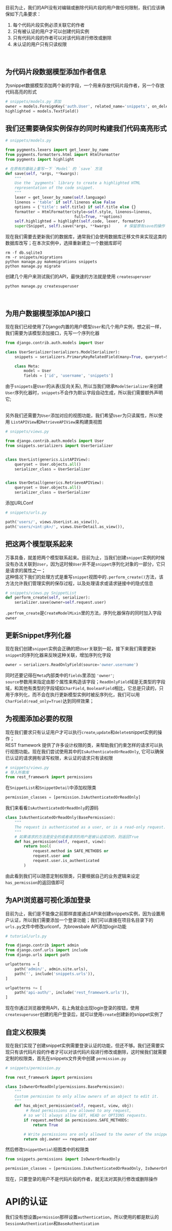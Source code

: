 目前为止，我们的API没有对编辑或删除代码片段的用户做任何限制，我们应该确保如下几条要求：<br>
1. 每个代码片段实例必须关联它的作者
2. 只有被认证的用户才可以创建代码实例
3. 只有代码片段的作者可以对该代码进行修改或删除
4. 未认证的用户只有只读权限
<br>

## 为代码片段数据模型添加作者信息
为snippet数据模型添加两个新的字段，一个用来存放代码片段作者，另一个存放代码高亮的形式
```python
# snippets/models.py 添加
owner = models.ForeignKey('auth.User', related_name='snippets', on_delete=models.CASCADE)   # 联级删除
highlighted = models.TextField()
```

## 我们还需要确保实例保存的同时构建我们代码高亮形式
```python
# snippets/models.py

from pygments.lexers import get_lexer_by_name
from pygments.formatters.html import HtmlFormatter
from pygments import highlight

# 在原有的基础上重写一下 `Model` 的 `save` 方法
def save(self, *args, **kwargs):
    """
    Use the `pygments` library to create a highlighted HTML
    representation of the code snippet.
    """
    lexer = get_lexer_by_name(self.language)
    linenos = 'table' if self.linenos else False
    options = {'title': self.title} if self.title else {}
    formatter = HtmlFormatter(style=self.style, linenos=linenos,
                              full=True, **options)
    self.highlighted = highlight(self.code, lexer, formatter)
    super(Snippet, self).save(*args, **kwargs)      # 保留原有save的操作
```
现在我们需要去更新我们的数据库，通常我们会使用数据库迁移文件来实现这类的数据库改写；在本次实例中，选择重新建立一个数据库即可
```linux
rm -f db.sqlite3
rm -r snippets/migrations
python manage.py makemigrations snippets
python manage.py migrate
```
创建几个用户来测试我们的API，最快速的方法就是使用 `createsuperuser`
```linux
python manage.py createsuperuser
```
<br>

## 为用户数据模型添加API接口
现在我们已经使用了Django内置的用户模型`User`和几个用户实例，想之前一样，我们需要为该模型添加接口，先写一个序列化器
```python
from django.contrib.auth.models import User

class UserSerializer(serializers.ModelSerializer):
    snippets = serializers.PrimaryKeyRelatedField(many=True, queryset=Snippet.objects.all())

    class Meta:
        model = User
        fields = ['id', 'username', 'snippets']
```
由于`snippets`是`User`的从表(反向关系), 所以当我们继承`ModelSerializer`来创建`User`序列化器时，`snippets`不会作为默认字段自动生成，所以我们需要额外声明它;<br>
<br>

另外我们还需要为`User`添加对应的视图功能，我们希望`User`为只读属性，所以使用 `ListAPIView`和`RetrieveAPIView`来构建类视图
```python
# snippets/views.py

from django.contrib.auth.models import User
from snippets.serializers import UserSerializer


class UserList(generics.ListAPIView):
    queryset = User.objects.all()
    serializer_class = UserSerializer


class UserDetail(generics.RetrieveAPIView):
    queryset = User.objects.all()
    serializer_class = UserSerializer
```
添加URLConf
```python
# snippets/urls.py

path('users/', views.UserList.as_view()),
path('users/<int:pk>/', views.UserDetail.as_view()),
```

## 把这两个模型联系起来
万事具备，就差把两个模型联系起来。目前为止，当我们创建`snippet`实例的时候没有办法关联到`User`，因为这时候`User`并不是`snippet`序列化对象的一部分，它只是请求的属性之一；<br>
这种情况下我们的处理方式是重写`snippet`视图中的`.perform_create()`方法，该方法允许我们管理实例的保存过程，以及处理请求或请求链接中的隐式信息
```python
# snippets/views.py SnippetList
def perform_create(self, serializer):
    serializer.save(owner=self.request.user)
```
`.perfrom_create`是`CreateModelMixin`里的方法，序列化器保存的同时加入字段`owner`
<br>


## 更新Snippet序列化器
现在我们创建`snippet`实例会正确的把`User`关联到一起，接下来我们需要更新`snippet`的序列化器来反映这种关联，增加序列化字段
```python
owner = serializers.ReadOnlyField(source='owner.username')
```
同时还要记得在`Meta`内部类中的`fields`里添加 `'owner'`;<br>
`source`参数用来指定由那个属性来构造该字段；`ReadOnlyField`域是无类型的字段域，和其他有类型的字段域如`CharField`, `BooleanField`相比，它总是只读的，只用于序列化，而不会在执行更新模型实例时被反序列化，我们可以用  `CharField(read_only=True)`达到同样效果；
<br>

## 为视图添加必要的权限
现在我们要求只有认证用户才可以执行`create`,`update`和`delete`snippet实例的操作；<br>
REST framework 提供了许多设计权限的类，来帮助我们约束怎样的请求可以执行视图功能。现在我们尝试使用其中的`IsAuthenticatedOrReadOnly`, 它可以确保已认证的请求拥有读写权限，未认证的请求只有读权限
```python
# snippets/views.py
# 导入所需库
from rest_framework import permissions
```
在`SnippetList`和`SnippetDetail`中添加权限类
```python
permission_classes = [permission.IsAuthenticatedOrReadOnly]
```
我们来看看`IsAuthenticatedOrReadOnly`的源码
```python
class IsAuthenticatedOrReadOnly(BasePermission):
    """
    The request is authenticated as a user, or is a read-only request.
    """
    # 如果请求的方法是安全的或者请求的用户是被认证成功的，则返回True
    def has_permission(self, request, view):
        return bool(
            request.method in SAFE_METHODS or
            request.user and
            request.user.is_authenticated
        )
```
由此看到我们可以随意定制权限类，只要根据自己的业务逻辑来设定`has_permission`的返回值即可
<br>

## 为API浏览器可视化添加登录
目前为止，我们是不能像之前那样直接通过API来创建snippets实例，因为设置用户认证，所以我们需要添加一个登录功能；我们可以直接在项目名目录下的`urls.py`文件中修改urlconf，为browsbale API添加login功能
```python
# tutorial/urls.py

from django.contrib import admin
from django.conf.urls import include
from django.urls import path

urlpatterns = [
    path('admin/', admin.site.urls),
    path('', include('snippets.urls')),
]

urlpatterns += [
    path('api-auth/', include('rest_framework.urls')),
]
```
现在你通过浏览器使用API，右上角就会出现login登录的按钮，使用`createsuperuser`创建的用户登录后，就可以使用`create`创建新的snippet实例了
<br>

## 自定义权限类
现在我们实现了创建snippet实例需要登录认证的功能，但还不够。我们还需要实现只有该代码片段的作者才可以对该代码片段进行修改或删除，这时候我们就需要定制的权限类，首先在snippets文件夹中创建 `permission.py`
```python
# snippets/permission.py

from rest_framework import permissions

class IsOwnerOrReadOnly(permissions.BasePermission):
    """
    Custom permission to only allow owners of an object to edit it.
    """
    def has_object_permission(self, request, view, obj):
         # Read permissions are allowed to any request,
        # so we'll always allow GET, HEAD or OPTIONS requests.
        if request.method in permissions.SAFE_METHODS:
            return True

        # Write permissions are only allowed to the owner of the snippet.
        return obj.owner == request.user
```
然后修改`SnippetDetial`视图类中的权限类
```python
from snippets.permissions import IsOwnerOrReadOnly

permission_classes = [permissions.IsAuthenticatedOrReadOnly, IsOwnerOrReadOnly]
```
现在，只要登录的用户不是代码片段的作者，就无法对其执行修改或删除操作
<br>

# API的认证
我们没有想设置`permission`那样设置`authentication`，所以使用的都是默认的`SessionAuthentication`和`BaseAuthentication`
